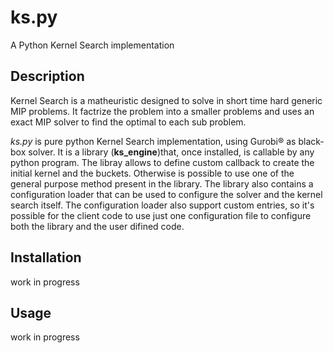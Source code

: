 # ks.py


A Python Kernel Search implementation 

## Description

Kernel Search is a matheuristic designed to solve in short time
hard generic MIP problems. It factrize the problem into a smaller 
problems and uses an exact MIP solver to find the optimal to each sub
problem. 

_ks.py_ is pure python Kernel Search implementation, using Gurobi® as black-box solver.
It is a  library (**ks_engine**)that, once installed, is callable 
by any python program. The libray allows to 
define custom callback to create the initial kernel and the buckets.
Otherwise is possible to use one of the general purpose method present in the library. 
The library also contains a configuration loader that can be used 
to configure the solver and the kernel search itself. The configuration loader also support custom entries, so it's possible 
for the client code to use just one configuration file to configure
both the library and the user difined code.


## Installation
work in progress


## Usage

work in progress
